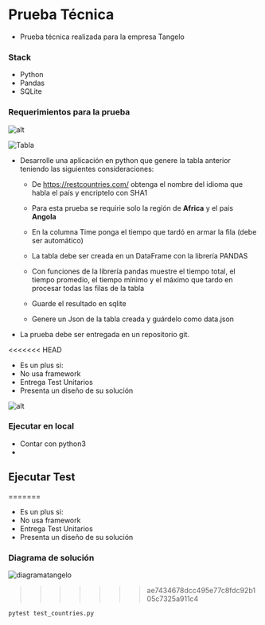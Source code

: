 # Prueba Técnica 
* Prueba técnica realizada para la empresa Tangelo
### Stack 

* Python 
* Pandas
* SQLite

### Requerimientos para la prueba
 
 ![alt](https://user-images.githubusercontent.com/62122521/172021432-7a38dce8-d48f-4bf2-98f2-3fb8fd625aa1.png)

![Tabla](https://user-images.githubusercontent.com/62122521/172021432-7a38dce8-d48f-4bf2-98f2-3fb8fd625aa1.png)

* Desarrolle una aplicación en python que genere la tabla anterior teniendo las siguientes consideraciones:

  * De https://restcountries.com/ obtenga el nombre del idioma que habla el país y encriptelo con SHA1 

  * Para esta prueba se requirie solo la región de **Africa** y el pais **Angola**

  * En la columna Time ponga el tiempo que tardó en armar la fila (debe ser automático)

  * La tabla debe ser creada en un DataFrame con la librería PANDAS 

  * Con funciones de la librería pandas muestre el tiempo total, el tiempo promedio, el tiempo mínimo y el máximo que tardo en procesar todas las filas de la tabla

  * Guarde el resultado en sqlite

  * Genere un Json de la tabla creada y guárdelo como data.json

* La prueba debe ser entregada en un repositorio git.

<<<<<<< HEAD
  * Es un plus si:
  * No usa framework
  * Entrega Test Unitarios
  * Presenta un diseño de su solución

![alt](https://user-images.githubusercontent.com/62122521/172021888-5dc99775-7e42-4946-a513-5c1cead90c9f.jpg)

### Ejecutar en local

  * Contar con python3
  * 

## Ejecutar Test
=======
* Es un plus si:
* No usa framework
* Entrega Test Unitarios
* Presenta un diseño de su solución
### Diagrama de solución
![diagramatangelo](https://user-images.githubusercontent.com/62122521/172021888-5dc99775-7e42-4946-a513-5c1cead90c9f.jpg)

>>>>>>> ae7434678dcc495e77c8fdc92b105c7325a911c4

    pytest test_countries.py